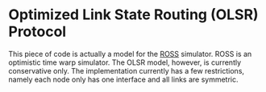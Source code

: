 Optimized Link State Routing (OLSR) Protocol
============================================

This piece of code is actually a model for the [ROSS](http://odin.cs.rpi.edu)
simulator.  ROSS is an optimistic time warp simulator.  The OLSR model,
however, is currently conservative only.  The implementation currently has
a few restrictions, namely each node only has one interface and all links
are symmetric.